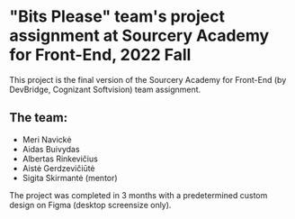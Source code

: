 # "Bits Please" team's project assignment at Sourcery Academy for Front-End, 2022 Fall

This project is the final version of the Sourcery Academy for Front-End (by DevBridge, Cognizant Softvision) team assignment.

## The team:

- Meri Navickė
- Aidas Buivydas
- Albertas Rinkevičius
- Aistė Gerdzevičiūtė
- Sigita Skirmantė (mentor)

The project was completed in 3 months with a predetermined custom design on Figma (desktop screensize only).
